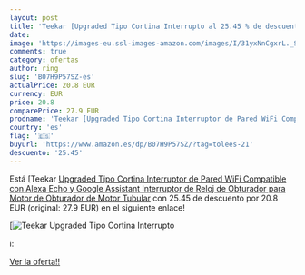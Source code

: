 ```yaml
---
layout: post
title: 'Teekar [Upgraded Tipo Cortina Interrupto al 25.45 % de descuento'
date: 
image: 'https://images-eu.ssl-images-amazon.com/images/I/31yxNnCgxrL._SL200_.jpg'
comments: true
category: ofertas
author: ring
slug: 'B07H9P57SZ-es'
actualPrice: 20.8 EUR
currency: EUR
price: 20.8
comparePrice: 27.9 EUR
prodname: 'Teekar [Upgraded Tipo Cortina Interruptor de Pared WiFi Compatible con Alexa Echo y Google Assistant  Interruptor de Reloj de Obturador para Motor de Obturador de Motor Tubular'
country: 'es'
flag: '🇪🇸'
buyurl: 'https://www.amazon.es/dp/B07H9P57SZ/?tag=tolees-21'
descuento: '25.45'
---
```


Está [Teekar [Upgraded Tipo Cortina Interruptor de Pared WiFi Compatible con Alexa Echo y Google Assistant  Interruptor de Reloj de Obturador para Motor de Obturador de Motor Tubular](https://www.amazon.es/dp/B07H9P57SZ/?tag=tolees-21) con 25.45 de descuento por 20.8 EUR (original: 27.9 EUR) en el siguiente enlace!

[![Teekar [Upgraded Tipo Cortina Interrupto](https://images-eu.ssl-images-amazon.com/images/I/31yxNnCgxrL._SL200_.jpg)](https://www.amazon.es/dp/B07H9P57SZ/?tag=tolees-21)

ℹ️:


[Ver la oferta!!](https://www.amazon.es/dp/B07H9P57SZ/?tag=tolees-21)
